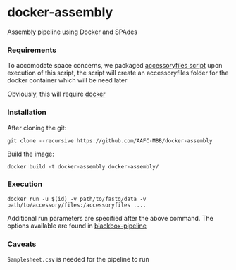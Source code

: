 # docker-assembly
Assembly pipeline using Docker and SPAdes

[parallel-ITSx]: https://github.com/AAFC-MBB/parallel_itsx
[blackbox-pipeline]: https://github.com/AAFC-MBB/blackbox-pipeline


### Requirements
To accomodate space concerns, we packaged [accessoryfiles script](accessoryfiles.sh) upon execution of this script, the 
script will create an accessoryfiles folder for the docker container which will be need later
 
Obviously, this will require [docker](http://get.docker.io) 

### Installation

After cloning the git:

```commandline
git clone --recursive https://github.com/AAFC-MBB/docker-assembly
``` 

Build the image:

```commandline
docker build -t docker-assembly docker-assembly/
```

### Execution

```comandline
docker run -u $(id) -v path/to/fastq/data -v path/to/accessory/files:/accessoryfiles ....
```

Additional run parameters are specified after the above command. The options available are found in [blackbox-pipeline] 

### Caveats
`Samplesheet.csv` is needed for the pipeline to run